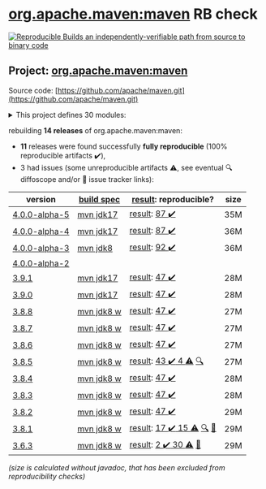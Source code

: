 [org.apache.maven:maven](https://central.sonatype.com/artifact/org.apache.maven/maven/4.0.0-alpha-5/versions) RB check
=======

[![Reproducible Builds](https://reproducible-builds.org/images/logos/rb.svg) an independently-verifiable path from source to binary code](https://reproducible-builds.org/)

## Project: [org.apache.maven:maven](https://central.sonatype.com/artifact/org.apache.maven/maven/4.0.0-alpha-5/versions)

Source code: [https://github.com/apache/maven.git](https://github.com/apache/maven.git)

<details><summary>This project defines 30 modules:</summary>

* [org.apache.maven:apache-maven](https://central.sonatype.com/artifact/org.apache.maven/apache-maven/4.0.0-alpha-5)
* [org.apache.maven:maven](https://central.sonatype.com/artifact/org.apache.maven/maven/4.0.0-alpha-5)
* [org.apache.maven:maven-api](https://central.sonatype.com/artifact/org.apache.maven/maven-api/4.0.0-alpha-5)
* [org.apache.maven:maven-api-core](https://central.sonatype.com/artifact/org.apache.maven/maven-api-core/4.0.0-alpha-5)
* [org.apache.maven:maven-api-meta](https://central.sonatype.com/artifact/org.apache.maven/maven-api-meta/4.0.0-alpha-5)
* [org.apache.maven:maven-api-model](https://central.sonatype.com/artifact/org.apache.maven/maven-api-model/4.0.0-alpha-5)
* [org.apache.maven:maven-api-settings](https://central.sonatype.com/artifact/org.apache.maven/maven-api-settings/4.0.0-alpha-5)
* [org.apache.maven:maven-api-toolchain](https://central.sonatype.com/artifact/org.apache.maven/maven-api-toolchain/4.0.0-alpha-5)
* [org.apache.maven:maven-api-xml](https://central.sonatype.com/artifact/org.apache.maven/maven-api-xml/4.0.0-alpha-5)
* [org.apache.maven:maven-artifact](https://central.sonatype.com/artifact/org.apache.maven/maven-artifact/4.0.0-alpha-5)
* [org.apache.maven:maven-bom](https://central.sonatype.com/artifact/org.apache.maven/maven-bom/4.0.0-alpha-5)
* [org.apache.maven:maven-builder-support](https://central.sonatype.com/artifact/org.apache.maven/maven-builder-support/4.0.0-alpha-5)
* [org.apache.maven:maven-compat](https://central.sonatype.com/artifact/org.apache.maven/maven-compat/4.0.0-alpha-5)
* [org.apache.maven:maven-core](https://central.sonatype.com/artifact/org.apache.maven/maven-core/4.0.0-alpha-5)
* [org.apache.maven:maven-embedder](https://central.sonatype.com/artifact/org.apache.maven/maven-embedder/4.0.0-alpha-5)
* [org.apache.maven:maven-model](https://central.sonatype.com/artifact/org.apache.maven/maven-model/4.0.0-alpha-5)
* [org.apache.maven:maven-model-builder](https://central.sonatype.com/artifact/org.apache.maven/maven-model-builder/4.0.0-alpha-5)
* [org.apache.maven:maven-model-transform](https://central.sonatype.com/artifact/org.apache.maven/maven-model-transform/4.0.0-alpha-5)
* [org.apache.maven:maven-plugin-api](https://central.sonatype.com/artifact/org.apache.maven/maven-plugin-api/4.0.0-alpha-5)
* [org.apache.maven:maven-repository-metadata](https://central.sonatype.com/artifact/org.apache.maven/maven-repository-metadata/4.0.0-alpha-5)
* [org.apache.maven:maven-resolver-provider](https://central.sonatype.com/artifact/org.apache.maven/maven-resolver-provider/4.0.0-alpha-5)
* [org.apache.maven:maven-settings](https://central.sonatype.com/artifact/org.apache.maven/maven-settings/4.0.0-alpha-5)
* [org.apache.maven:maven-settings-builder](https://central.sonatype.com/artifact/org.apache.maven/maven-settings-builder/4.0.0-alpha-5)
* [org.apache.maven:maven-slf4j-provider](https://central.sonatype.com/artifact/org.apache.maven/maven-slf4j-provider/4.0.0-alpha-5)
* [org.apache.maven:maven-slf4j-wrapper](https://central.sonatype.com/artifact/org.apache.maven/maven-slf4j-wrapper/4.0.0-alpha-5)
* [org.apache.maven:maven-toolchain-builder](https://central.sonatype.com/artifact/org.apache.maven/maven-toolchain-builder/4.0.0-alpha-5)
* [org.apache.maven:maven-toolchain-model](https://central.sonatype.com/artifact/org.apache.maven/maven-toolchain-model/4.0.0-alpha-5)
* [org.apache.maven:maven-xml-impl](https://central.sonatype.com/artifact/org.apache.maven/maven-xml-impl/4.0.0-alpha-5)
* [org.apache.maven:modello-plugin-velocity](https://central.sonatype.com/artifact/org.apache.maven/modello-plugin-velocity/4.0.0-alpha-5)
* [org.apache.maven:plexus-utils](https://central.sonatype.com/artifact/org.apache.maven/plexus-utils/4.0.0-alpha-5)
</details>

rebuilding **14 releases** of org.apache.maven:maven:
- **11** releases were found successfully **fully reproducible** (100% reproducible artifacts :heavy_check_mark:),
- 3 had issues (some unreproducible artifacts :warning:, see eventual :mag: diffoscope and/or :memo: issue tracker links):

| version | [build spec](/BUILDSPEC.md) | [result](https://reproducible-builds.org/docs/jvm/): reproducible? | size |
| -- | --------- | ------ | -- |
| [4.0.0-alpha-5](https://central.sonatype.com/artifact/org.apache.maven/maven/4.0.0-alpha-5/pom) | [mvn jdk17](maven-4.0.0-alpha-5.buildspec) | [result](maven-4.0.0-alpha-5.buildinfo): [87 :heavy_check_mark: ](maven-4.0.0-alpha-5.buildcompare) | 35M |
| [4.0.0-alpha-4](https://central.sonatype.com/artifact/org.apache.maven/maven/4.0.0-alpha-4/pom) | [mvn jdk17](maven-4.0.0-alpha-4.buildspec) | [result](maven-4.0.0-alpha-4.buildinfo): [87 :heavy_check_mark: ](maven-4.0.0-alpha-4.buildcompare) | 36M |
| [4.0.0-alpha-3](https://central.sonatype.com/artifact/org.apache.maven/maven/4.0.0-alpha-3/pom) | [mvn jdk8](maven-4.0.0-alpha-3.buildspec) | [result](maven-4.0.0-alpha-3.buildinfo): [92 :heavy_check_mark: ](maven-4.0.0-alpha-3.buildcompare) | 36M |
| [4.0.0-alpha-2](https://central.sonatype.com/artifact/org.apache.maven/maven/4.0.0-alpha-2/pom) | | | |
| [3.9.1](https://central.sonatype.com/artifact/org.apache.maven/maven/3.9.1/pom) | [mvn jdk17](maven-3.9.1.buildspec) | [result](maven-3.9.1.buildinfo): [47 :heavy_check_mark: ](maven-3.9.1.buildcompare) | 28M |
| [3.9.0](https://central.sonatype.com/artifact/org.apache.maven/maven/3.9.0/pom) | [mvn jdk17](maven-3.9.0.buildspec) | [result](maven-3.9.0.buildinfo): [47 :heavy_check_mark: ](maven-3.9.0.buildcompare) | 28M |
| [3.8.8](https://central.sonatype.com/artifact/org.apache.maven/maven/3.8.8/pom) | [mvn jdk8 w](maven-3.8.8.buildspec) | [result](maven-3.8.8.buildinfo): [47 :heavy_check_mark: ](maven-3.8.8.buildcompare) | 27M |
| [3.8.7](https://central.sonatype.com/artifact/org.apache.maven/maven/3.8.7/pom) | [mvn jdk8 w](maven-3.8.7.buildspec) | [result](maven-3.8.7.buildinfo): [47 :heavy_check_mark: ](maven-3.8.7.buildcompare) | 27M |
| [3.8.6](https://central.sonatype.com/artifact/org.apache.maven/maven/3.8.6/pom) | [mvn jdk8 w](maven-3.8.6.buildspec) | [result](maven-3.8.6.buildinfo): [47 :heavy_check_mark: ](maven-3.8.6.buildcompare) | 27M |
| [3.8.5](https://central.sonatype.com/artifact/org.apache.maven/maven/3.8.5/pom) | [mvn jdk8 w](maven-3.8.5.buildspec) | [result](maven-3.8.5.buildinfo): [43 :heavy_check_mark:  4 :warning:](maven-3.8.5.buildcompare) [:mag:](maven-3.8.5.diffoscope) | 27M |
| [3.8.4](https://central.sonatype.com/artifact/org.apache.maven/maven/3.8.4/pom) | [mvn jdk8 w](maven-3.8.4.buildspec) | [result](maven-3.8.4.buildinfo): [47 :heavy_check_mark: ](maven-3.8.4.buildcompare) | 28M |
| [3.8.3](https://central.sonatype.com/artifact/org.apache.maven/maven/3.8.3/pom) | [mvn jdk8 w](maven-3.8.3.buildspec) | [result](maven-3.8.3.buildinfo): [47 :heavy_check_mark: ](maven-3.8.3.buildcompare) | 28M |
| [3.8.2](https://central.sonatype.com/artifact/org.apache.maven/maven/3.8.2/pom) | [mvn jdk8 w](maven-3.8.2.buildspec) | [result](maven-3.8.2.buildinfo): [47 :heavy_check_mark: ](maven-3.8.2.buildcompare) | 29M |
| [3.8.1](https://central.sonatype.com/artifact/org.apache.maven/maven/3.8.1/pom) | [mvn jdk8 w](maven-3.8.1.buildspec) | [result](maven-3.8.1.buildinfo): [17 :heavy_check_mark:  15 :warning:](maven-3.8.1.buildcompare) [:mag:](maven-3.8.1.diffoscope) [:memo:](https://issues.apache.org/jira/browse/MNG-7155) | 29M |
| [3.6.3](https://central.sonatype.com/artifact/org.apache.maven/maven/3.6.3/pom) | [mvn jdk8 w](maven-3.6.3.buildspec) | [result](apache-maven-3.6.3.buildinfo): [2 :heavy_check_mark:  30 :warning:](apache-maven-3.6.3.buildcompare) [:memo:](https://issues.apache.org/jira/browse/MNG-6859) | 29M |

<i>(size is calculated without javadoc, that has been excluded from reproducibility checks)</i>
